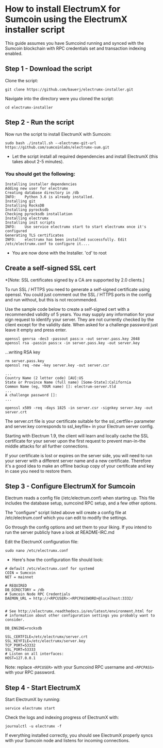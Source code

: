 # How to install ElectrumX for Sumcoin using the ElectrumX installer script
This guide assumes you have Sumcoind running and synced with the Sumcoin blockchain with RPC credentials set and transaction indexing enabled.

## Step 1 - Download the script
Clone the script:   

```
git clone https://github.com/bauerj/electrumx-installer.git
```

Navigate into the directory were you cloned the script: 

```
cd electrumx-installer
```

## Step 2 - Run the script
Now run the script to install ElectrumX with Sumcoin:   

```
sudo bash ./install.sh --electrumx-git-url https://github.com/sumcoinlabs/electrumx-sum.git
```

* Let the script install all required dependencies and install ElectrumX (this takes about 2-5 minutes).

### You should get the following:

```
Installing installer dependencies                                                                           
Adding new user for electrumx                                                                           
Creating database directory in /db                                                                           
INFO:    Python 3.6 is already installed.
Installing git                                                                           
Installing RocksDB                                                                           
Installing pyrocksdb                                                                           
Checking pyrocksdb installation                                                                           
Installing electrumx                                                                           
Installing init scripts                                                                           
INFO:    Use service electrumx start to start electrumx once it's configured
Generating TLS certificates                                                                           
INFO:    electrumx has been installed successfully. Edit /etc/electrumx.conf to configure it....
```

* You are now done with the Installer.   'cd' to root 

## Create a self-signed SSL cert
*[Note: SSL certificates signed by a CA are supported by 2.0 clients.]

To run SSL / HTTPS you need to generate a self-signed certificate using openssl. You could just comment out the SSL / HTTPS ports in the config and run without, but this is not recommended.

Use the sample code below to create a self-signed cert with a recommended validity of 5 years. You may supply any information for your sign request to identify your server. They are not currently checked by the client except for the validity date. When asked for a challenge password just leave it empty and press enter.

```
openssl genrsa -des3 -passout pass:x -out server.pass.key 2048
openssl rsa -passin pass:x -in server.pass.key -out server.key
```
...writing RSA key
```
rm server.pass.key
openssl req -new -key server.key -out server.csr
```

```
...
Country Name (2 letter code) [AU]:US
State or Province Name (full name) [Some-State]:California
Common Name (eg, YOUR name) []: electrum-server.tld
...
A challenge password []:
...
```

```
openssl x509 -req -days 1825 -in server.csr -signkey server.key -out server.crt
```
The server.crt file is your certificate suitable for the ssl_certfile= parameter and server.key corresponds to ssl_keyfile= in your Electrum server config.

Starting with Electrum 1.9, the client will learn and locally cache the SSL certificate for your server upon the first request to prevent man-in-the middle attacks for all further connections.

If your certificate is lost or expires on the server side, you will need to run your server with a different server name and a new certificate. Therefore it's a good idea to make an offline backup copy of your certificate and key in case you need to restore them.



## Step 3 - Configure ElectrumX for Sumcoin

Electrum reads a config file (/etc/electrum.conf) when starting up. This file includes the database setup, sumcoind RPC setup, and a few other options.

The "configure" script listed above will create a config file at /etc/electrum.conf which you can edit to modify the settings.

Go through the config options and set them to your liking. If you intend to run the server publicly have a look at README-IRC.md

Edit the ElectrumX configuration file:  
```
sudo nano /etc/electrumx.conf
```

* Here's how the configuration file should look: 

```
# default /etc/electrumx.conf for systemd
COIN = Sumcoin
NET = mainnet

# REQUIRED
DB_DIRECTORY = /db
# Sumcoin Node RPC Credentials
DAEMON_URL = http://<RPCUSER>:<RPCPASSWORD>@localhost:3332/


# See http://electrumx.readthedocs.io/en/latest/environment.html for
# information about other configuration settings you probably want to consider.

DB_ENGINE=rocksdb

SSL_CERTFILE=/etc/electrumx/server.crt
SSL_KEYFILE=/etc/electrumx/server.key
TCP_PORT=53332
SSL_PORT=53333
# Listen on all interfaces:
HOST=127.0.0.1
```

Note: replace `<RPCUSER>` with your Sumcoind RPC username and `<RPCPASS>` with your RPC password.

## Step 4 - Start ElectrumX
Start ElectrumX by running: 

`service electrumx start`

Check the logs and indexing progress of ElectrumX with: 

`journalctl -u electrumx -f`

If everything installed correctly, you should see ElectrumX properly syncs with your Sumcoin node and listens for incoming connections.


